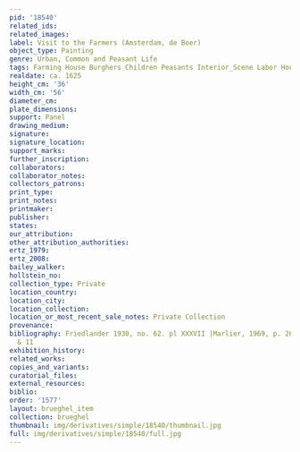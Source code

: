 ```yaml
---
pid: '18540'
related_ids: 
related_images: 
label: Visit to the Farmers (Amsterdam, de Boer)
object_type: Painting
genre: Urban, Common and Peasant Life
tags: Farming House Burghers Children Peasants Interior_Scene Labor Household_items
realdate: ca. 1625
height_cm: '36'
width_cm: '56'
diameter_cm: 
plate_dimensions: 
support: Panel
drawing_medium: 
signature: 
signature_location: 
support_marks: 
further_inscription: 
collaborators: 
collaborator_notes: 
collectors_patrons: 
print_type: 
print_notes: 
printmaker: 
publisher: 
states: 
our_attribution: 
other_attribution_authorities: 
ertz_1979: 
ertz_2008: 
bailey_walker: 
hollstein_no: 
collection_type: Private
location_country: 
location_city: 
location_collection: 
location_or_most_recent_sale_notes: Private Collection
provenance: 
bibliography: Friedlander 1930, no. 62. pl XXXVII |Marlier, 1969, p. 260, nos. 10
  & 11
exhibition_history: 
related_works: 
copies_and_variants: 
curatorial_files: 
external_resources: 
biblio: 
order: '1577'
layout: brueghel_item
collection: brueghel
thumbnail: img/derivatives/simple/18540/thumbnail.jpg
full: img/derivatives/simple/18540/full.jpg
---
```

